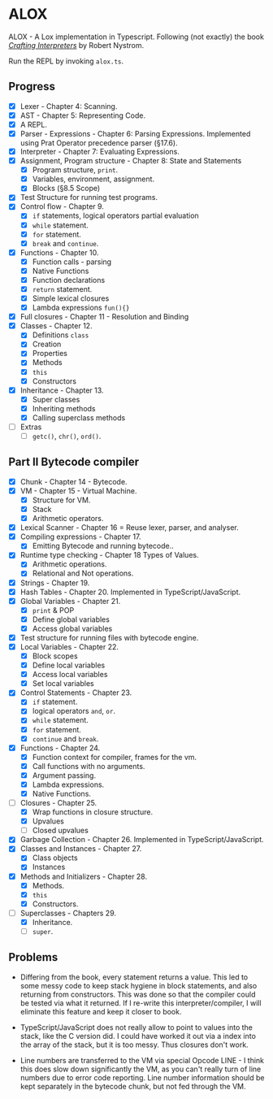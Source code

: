 # ALOX

ALOX - A Lox implementation in Typescript. Following (not exactly) the book [_Crafting Interpreters_](http://www.craftinginterpreters.com/) by Robert Nystrom.

Run the REPL by invoking `alox.ts`.

## Progress

- [x] Lexer - Chapter 4: Scanning.
- [x] AST - Chapter 5: Representing Code.
- [x] A REPL.
- [x] Parser - Expressions - Chapter 6: Parsing Expressions. Implemented using Prat Operator precedence parser (§17.6).
- [x] Interpreter - Chapter 7: Evaluating Expressions.
- [x] Assignment, Program structure - Chapter 8: State and Statements
  - [x] Program structure, `print`.
  - [x] Variables, environment, assignment.
  - [x] Blocks (§8.5 Scope)
- [x] Test Structure for running test programs.
- [x] Control flow - Chapter 9.
  - [x] `if` statements, logical operators partial evaluation
  - [x] `while` statement.
  - [x] `for` statement.
  - [x] `break` and `continue`.
- [x] Functions - Chapter 10.
  - [x] Function calls - parsing
  - [x] Native Functions
  - [x] Function declarations
  - [x] `return` statement.
  - [x] Simple lexical closures
  - [x] Lambda expressions `fun(){}`
- [x] Full closures - Chapter 11 - Resolution and Binding
- [x] Classes - Chapter 12.
  - [x] Definitions `class`
  - [x] Creation
  - [x] Properties
  - [x] Methods
  - [x] `this`
  - [x] Constructors
- [x] Inheritance - Chapter 13.
  - [x] Super classes
  - [x] Inheriting methods
  - [x] Calling superclass methods
- [ ] Extras
  - [ ] `getc()`, `chr()`, `ord()`.

## Part II Bytecode compiler

- [x] Chunk - Chapter 14 - Bytecode.
- [x] VM - Chapter 15 - Virtual Machine.
  - [x] Structure for VM.
  - [x] Stack
  - [x] Arithmetic operators.
- [x] Lexical Scanner - Chapter 16 = Reuse lexer, parser, and analyser.
- [x] Compiling expressions - Chapter 17.
  - [x] Emitting Bytecode and running bytecode..
- [x] Runtime type checking - Chapter 18 Types of Values.
  - [x] Arithmetic operations.
  - [x] Relational and Not operations.
- [x] Strings - Chapter 19.
- [x] Hash Tables - Chapter 20. Implemented in TypeScript/JavaScript.
- [x] Global Variables - Chapter 21.
  - [x] `print` & POP
  - [x] Define global variables
  - [x] Access global variables
- [x] Test structure for running files with bytecode engine.
- [x] Local Variables - Chapter 22.
  - [x] Block scopes
  - [x] Define local variables
  - [x] Access local variables
  - [x] Set local variables
- [x] Control Statements - Chapter 23.
  - [x] `if` statement.
  - [x] logical operators `and`, `or`.
  - [x] `while` statement.
  - [x] `for` statement.
  - [x] `continue` and `break`.
- [x] Functions - Chapter 24.
  - [x] Function context for compiler, frames for the vm.
  - [x] Call functions with no arguments.
  - [x] Argument passing.
  - [x] Lambda expressions.
  - [x] Native Functions.
- [ ] Closures - Chapter 25.
  - [x] Wrap functions in closure structure.
  - [x] Upvalues
  - [ ] Closed upvalues
- [x] Garbage Collection - Chapter 26. Implemented in TypeScript/JavaScript.
- [x] Classes and Instances - Chapter 27.
  - [x] Class objects
  - [x] Instances
- [x] Methods and Initializers - Chapter 28.
  - [x] Methods.
  - [x] `this`
  - [x] Constructors.
- [ ] Superclasses - Chapters 29.
  - [x] Inheritance.
  - [ ] `super`.

## Problems

- Differing from the book, every statement returns a value. This led to some messy code to keep stack hygiene in block statements, and also returning from constructors. This was done so that the compiler could be tested via what it returned. If I re-write this interpreter/compiler, I will eliminate this feature and keep it closer to book.

- TypeScript/JavaScript does not really allow to point to values into the stack, like the C version did. I could have worked it out via a index into the array of the stack, but it is too messy. Thus closures don't work.

- Line numbers are transferred to the VM via special Opcode LINE - I think this does slow down significantly the VM, as you can't really turn of line numbers due to error code reporting. Line number information should be kept separately in the bytecode chunk, but not fed through the VM.
  